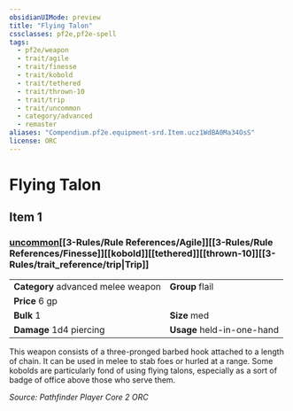 ```yaml
---
obsidianUIMode: preview
title: "Flying Talon"
cssclasses: pf2e,pf2e-spell
tags:
  - pf2e/weapon
  - trait/agile
  - trait/finesse
  - trait/kobold
  - trait/tethered
  - trait/thrown-10
  - trait/trip
  - trait/uncommon
  - category/advanced
  - remaster
aliases: "Compendium.pf2e.equipment-srd.Item.ucz1WdBA0Ma34OsS"
license: ORC
---
```

# Flying Talon
## Item 1
### [uncommon](uncommon.md "Uncommon Rarity Trait")[[3-Rules/Rule References/Agile]][[3-Rules/Rule References/Finesse]][[kobold]][[tethered]][[thrown-10]][[3-Rules/trait_reference/trip|Trip]] 

|  |  |
| -- | -- |
| **Category** advanced melee weapon | **Group** flail |
| **Price** 6 gp |  |
| **Bulk** 1 | **Size** med |
| **Damage** 1d4 piercing  | **Usage** held-in-one-hand |



This weapon consists of a three-pronged barbed hook attached to a length of chain. It can be used in melee to stab foes or hurled at a range. Some kobolds are particularly fond of using flying talons, especially as a sort of badge of office above those who serve them.

*Source: Pathfinder Player Core 2*
*ORC*